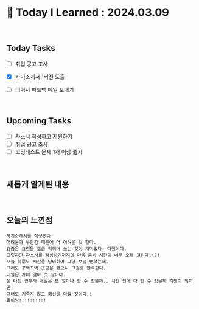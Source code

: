 # 📌 Today I Learned : 2024.03.09

<br>

## Today Tasks

- [ ]  취업 공고 조사
- [x]  자기소개서 1버전 도출
- [ ]  이력서 피드백 메일 보내기


<br>

## Upcoming Tasks

- [ ]  자소서 작성하고 지원하기
- [ ]  취업 공고 조사
- [ ]  코딩테스트 문제 1개 이상 풀기

<br>

## 새롭게 알게된 내용


<br>

## 오늘의 느낀점
```
자기소개서를 작성했다.
어려움과 부담감 때문에 더 어려운 것 같다.
요즘은 요령을 조금 익히며 쓰는 것이 재미있다. 다행이다.
그렇지만 자소서를 작성하기까지의 마음 준비 시간이 너무 오래 걸린다.(?)
오늘 하루도 시간을 낭비하며 그냥 보낼 뻔했는데.
그래도 꾸역꾸역 조금은 했으니 그걸로 만족한다.
내일은 카페 알바 첫 날이다.
풀 타임 근무라 내일은 또 얼마나 할 수 있을까.. 시간 안에 다 할 수 있을까 걱정이 되지만!
그래도 기죽지 않고 최선을 다할 것이다!!
화이팅!!!!!!!!!!

```
